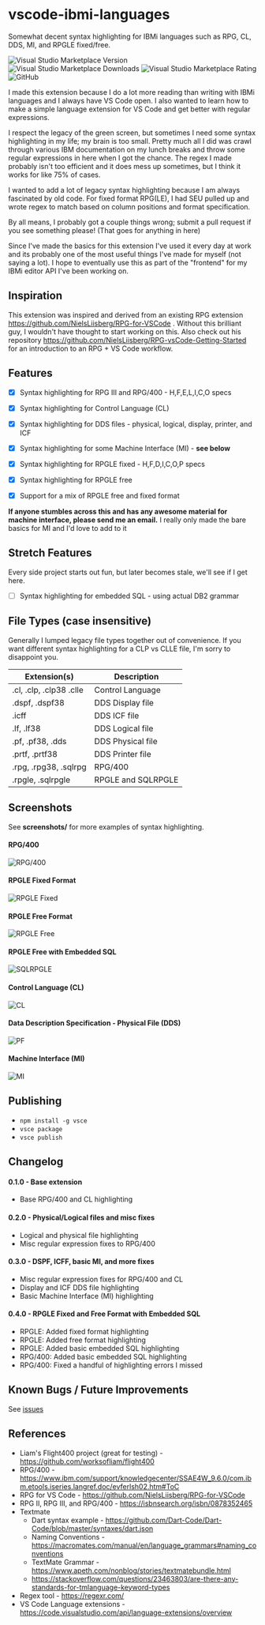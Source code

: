 # vscode-ibmi-languages

Somewhat decent syntax highlighting for IBMi languages such as RPG, CL, DDS, MI, and RPGLE fixed/free.


![Visual Studio Marketplace Version](https://img.shields.io/visual-studio-marketplace/v/barrettotte.ibmi-languages.svg)
![Visual Studio Marketplace Downloads](https://img.shields.io/visual-studio-marketplace/d/barrettotte.ibmi-languages.svg)
![Visual Studio Marketplace Rating](https://img.shields.io/visual-studio-marketplace/r/barrettotte.ibmi-languages.svg)
![GitHub](https://img.shields.io/github/license/barrettotte/vscode-ibmi-languages.svg)


I made this extension because I do a lot more reading than writing with IBMi languages and I always have VS Code open.
I also wanted to learn how to make a simple language extension for VS Code and get better with regular expressions.

I respect the legacy of the green screen, but sometimes I need some syntax highlighting in my life; my brain is too small.
Pretty much all I did was crawl through various IBM documentation on my lunch breaks and throw some regular expressions in here when I got the chance.
The regex I made probably isn't too efficient and it does mess up sometimes, but I think it works for like 75% of cases.

I wanted to add a lot of legacy syntax highlighting because I am always fascinated by old code.
For fixed format RPG(LE), I had SEU pulled up and wrote regex to match based on column positions and format specification.

By all means, I probably got a couple things wrong; submit a pull request if you see something please!
(That goes for anything in here)

Since I've made the basics for this extension I've used it every day at work and its probably one of the most useful things I've made for myself (not saying a lot).
I hope to eventually use this as part of the "frontend" for my IBMi editor API I've been working on.



## Inspiration
This extension was inspired and derived from an existing RPG extension https://github.com/NielsLiisberg/RPG-for-VSCode .
Without this brilliant guy, I wouldn't have thought to start working on this.
Also check out his repository https://github.com/NielsLiisberg/RPG-vsCode-Getting-Started for an introduction to an RPG + VS Code workflow.


## Features

- [x] Syntax highlighting for RPG III and RPG/400 - H,F,E,L,I,C,O specs
- [x] Syntax highlighting for Control Language (CL)
- [x] Syntax highlighting for DDS files - physical, logical, display, printer, and ICF
- [x] Syntax highlighting for some Machine Interface (MI) - **see below**
- [x] Syntax highlighting for RPGLE fixed - H,F,D,I,C,O,P specs
- [x] Syntax highlighting for RPGLE free
- [x] Support for a mix of RPGLE free and fixed format


**If anyone stumbles across this and has any awesome material for machine interface, please send me an email.**
I really only made the bare basics for MI and I'd love to add to it


## Stretch Features
Every side project starts out fun, but later becomes stale, we'll see if I get here.
- [ ] Syntax highlighting for embedded SQL - using actual DB2 grammar


## File Types (case insensitive)
Generally I lumped legacy file types together out of convenience.
If you want different syntax highlighting for a CLP vs CLLE file, I'm sorry to disappoint you.

| Extension(s)                  | Description        |
| ----------------------------- | ------------------ |
| .cl, .clp, .clp38 .clle       | Control Language   |
| .dspf, .dspf38                | DDS Display file   |
| .icff                         | DDS ICF file       |
| .lf, .lf38                    | DDS Logical file   |
| .pf, .pf38, .dds              | DDS Physical file  |
| .prtf, .prtf38                | DDS Printer file   |
| .rpg, .rpg38, .sqlrpg         | RPG/400            |
| .rpgle, .sqlrpgle             | RPGLE and SQLRPGLE |


## Screenshots
See **screenshots/** for more examples of syntax highlighting.


#### RPG/400
![RPG/400](https://raw.githubusercontent.com/barrettotte/vscode-ibmi-languages/master/screenshots/rpg400.png)


#### RPGLE Fixed Format
![RPGLE Fixed](https://raw.githubusercontent.com/barrettotte/vscode-ibmi-languages/master/screenshots/rpglefixed.PNG)


#### RPGLE Free Format
![RPGLE Free](https://raw.githubusercontent.com/barrettotte/vscode-ibmi-languages/master/screenshots/rpglefree.PNG)


#### RPGLE Free with Embedded SQL
![SQLRPGLE](https://raw.githubusercontent.com/barrettotte/vscode-ibmi-languages/master/screenshots/sqlrpgle.PNG)


#### Control Language (CL)
![CL](https://raw.githubusercontent.com/barrettotte/vscode-ibmi-languages/master/screenshots/cl.png)


#### Data Description Specification - Physical File (DDS)
![PF](https://raw.githubusercontent.com/barrettotte/vscode-ibmi-languages/master/screenshots/pf.PNG)


#### Machine Interface (MI)
![MI](https://raw.githubusercontent.com/barrettotte/vscode-ibmi-languages/master/screenshots/mi.PNG)


## Publishing
* ```npm install -g vsce```
* ```vsce package```
* ```vsce publish```


## Changelog

#### 0.1.0 - Base extension
* Base RPG/400 and CL highlighting


#### 0.2.0 - Physical/Logical files and misc fixes
* Logical and physical file highlighting
* Misc regular expression fixes to RPG/400


#### 0.3.0 - DSPF, ICFF, basic MI, and more fixes
* Misc regular expression fixes for RPG/400 and CL
* Display and ICF DDS file highlighting
* Basic Machine Interface (MI) highlighting


#### 0.4.0 - RPGLE Fixed and Free Format with Embedded SQL
* RPGLE: Added fixed format highlighting
* RPGLE: Added free format highlighting
* RPGLE: Added basic embedded SQL highlighting
* RPG/400: Added basic embedded SQL highlighting
* RPG/400: Fixed a handful of highlighting errors I missed


## Known Bugs / Future Improvements
See [issues](https://github.com/barrettotte/vscode-ibmi-languages/issues)


## References
* Liam's Flight400 project (great for testing) - https://github.com/worksofliam/flight400
* RPG/400 - https://www.ibm.com/support/knowledgecenter/SSAE4W_9.6.0/com.ibm.etools.iseries.langref.doc/evferlsh02.htm#ToC
* RPG for VS Code - https://github.com/NielsLiisberg/RPG-for-VSCode
* RPG II, RPG III, and RPG/400 - https://isbnsearch.org/isbn/0878352465
* Textmate
  * Dart syntax example - https://github.com/Dart-Code/Dart-Code/blob/master/syntaxes/dart.json
  * Naming Conventions - https://macromates.com/manual/en/language_grammars#naming_conventions
  * TextMate Grammar - https://www.apeth.com/nonblog/stories/textmatebundle.html
  * https://stackoverflow.com/questions/23463803/are-there-any-standards-for-tmlanguage-keyword-types
* Regex tool - https://regexr.com/
* VS Code Language extensions - https://code.visualstudio.com/api/language-extensions/overview
